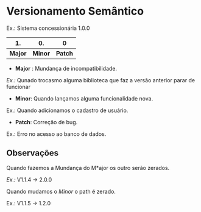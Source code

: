 # Versionamento Semântico
Ex.: Sistema concessionária 1.0.0

| 1. | 0. | 0 | 
|--| -- | -- |
| **Major** | **Minor** | **Patch** | 

* **Major** : Mundança de incompatibilidade. 

*Ex.:* Qunado trocasmo alguma biblioteca que faz a versão anterior parar de funcionar

* **Minor**: Quando lançamos alguma funcionalidade nova.

Ex.: Quando adicionamos o cadastro de usuário.

* **Patch**: Correção de bug.

Ex.: Erro no acesso ao banco de dados.

## Observações
Quando fazemos a Mundança do M*ajor os outro serão zerados. 

*Ex.:* V1.1.4 -> 2.0.0

Quando mudamos o *Minor* o path é zerado.

Ex.: V1.1.5 -> 1.2.0